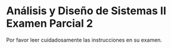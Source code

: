 # Análisis y Diseño de Sistemas II Examen Parcial 2

Por favor leer cuidadosamente las instrucciones en su examen.



